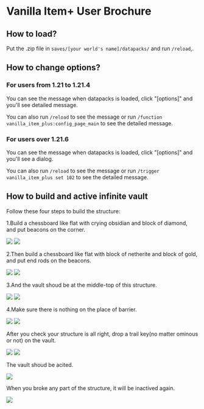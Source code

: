 # Vanilla Item+ User Brochure

## How to load?

Put the .zip file in `saves/[your world's name]/datapacks/` and run `/reload`,.

## How to change options?

### For users from 1.21 to 1.21.4

You can see the message when datapacks is loaded, click "\[options\]" and you'll see detailed message.

You can also run `/reload` to see the message or run `/function vanilla_item_plus:config_page_main` to see the detailed message.

### For users over 1.21.6

You can see the message when datapacks is loaded, click "\[options\]" and you'll see a dialog.

You can also run `/reload` to see the message or run `/trigger vanilla_item_plus set 102` to see the detailed message.

## How to build and active infinite vault

Follow these four steps to build the structure:

1.Build a chessboard like flat with crying obsidian and block of diamond, and put beacons on the corner.

![](infinite_vault_structure_1.png) ![](infinite_vault_structure_up1.png)

2.Then build a chessboard like flat with block of netherite and block of gold, and put end rods on the beacons.

![](infinite_vault_structure_2.png) ![](infinite_vault_structure_up2.png)

3.And the vault shoud be at the middle-top of this structure.

![](infinite_vault_structure_3.png) ![](infinite_vault_structure_up3.png)

4.Make sure there is nothing on the place of barrier.

![](infinite_vault_structure_4.png) ![](infinite_vault_structure_up4.png)

After you check your structure is all right, drop a trail key(no matter ominous or not) on the vault.

![](infinite_vault_structure_5.png) ![](infinite_vault_structure_6.png)

The vault shoud be acited.

![](infinite_vault_structure_7.png)

When you broke any part of the structure, it will be inactived again.

![](infinite_vault_structure_8.png)
